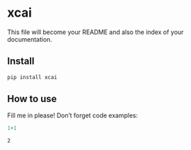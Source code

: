 # xcai


<!-- WARNING: THIS FILE WAS AUTOGENERATED! DO NOT EDIT! -->

This file will become your README and also the index of your
documentation.

## Install

``` sh
pip install xcai
```

## How to use

Fill me in please! Don’t forget code examples:

``` python
1+1
```

    2
